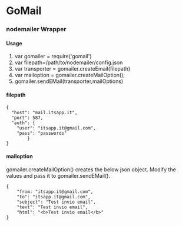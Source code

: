 # GoMail
### nodemailer Wrapper 



#### Usage
1. var gomailer = require('gomail')
2. var filepath=/path/to/nodemailer/config.json
3. var transporter = gomailer.createEmail(filepath)
4. var mailoption = gomailer.createMailOption();
5. gomailer.sendEMail(transporter,mailOptions)

#### filepath
```
{
  "host": "mail.itsapp.it",
  "port": 587,
  "auth": {
    "user": "itsapp.it@gmail.com",
    "pass": "passwords"
        }
}
```
#### mailoption
gomailer.createMailOption() creates the below json object.
Modify the values and pass it to gomailer.sendEMail().

```
{
    "from: "itsapp.it@gmail.com",
    "to": "itsapp.it@gmail.com",
    "subject": "Test invio email",  
    "text": "Test invio email",  
    "html": "<b>Test invio email</b>"  
}
```   